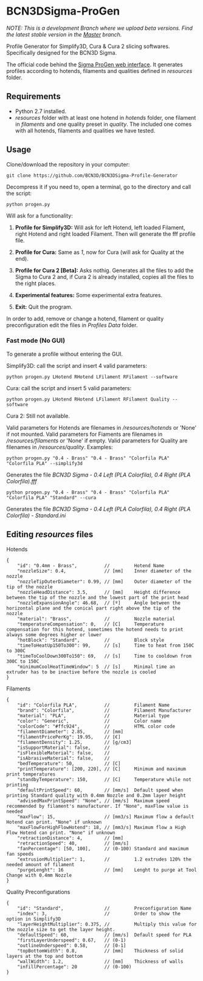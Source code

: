 # BCN3DSigma-ProGen

*NOTE: This is a development Branch where we upload beta versions. Find the latest stable version in the [Master](https://github.com/BCN3D/BCN3DSigma-Profile-Generator/tree/master) branch.*

Profile Generator for Simplify3D, Cura & Cura 2 slicing softwares. Specifically designed for the BCN3D Sigma.

The official code behind the [Sigma ProGen web interface](https://www.bcn3dtechnologies.com/en/sigma-progen/). It generates profiles according to hotends, filaments and qualities defined in *resources* folder.

## Requirements

- Python 2.7 installed.
- *resources* folder with at least one hotend in *hotends* folder, one filament in *filaments* and one quality preset in *quality*. The included one comes with all hotends, filaments and qualities we have tested.

## Usage

Clone/download the repository in your computer:

`git clone https://github.com/BCN3D/BCN3DSigma-Profile-Generator`

Decompress it if you need to, open a terminal, go to the directory and call the script: 

`python progen.py`

Will ask for a functionality:

1. **Profile for Simplify3D:** Will ask for left Hotend, left loaded Filament, right Hotend and right loaded Filament. Then will generate the fff profile file.

2. **Profile for Cura:** Same as *1*, now for Cura (will ask for Quality at the end).

2. **Profile for Cura 2 [Beta]:** Asks nothig. Generates all the files to add the Sigma to Cura 2 and, if Cura 2 is already installed, copies all the files to the right places.

4. **Experimental features:** Some experimental extra features.

5. **Exit:** Quit the program.

In order to add, remove or change a hotend, filament or quality preconfiguration edit the files in *Profiles Data* folder.

### Fast mode (No GUI)

To generate a profile without entering the GUI. 

Simplify3D: call the script and insert 4 valid parameters:

`python progen.py LHotend RHotend LFilament RFilament --software`

Cura: call the script and insert 5 valid parameters:

`python progen.py LHotend RHotend LFilament RFilament Quality --software`

Cura 2: Still not available.

Valid parameters for Hotends are filenames in */resources/hotends* or 'None' if not mounted. Valid parameters for Fiaments are filenames in */resources/filaments* or 'None' if empty. Valid parameters for Quality are filenames in */resources/quality*. Examples: 

`python progen.py "0.4 - Brass" "0.4 - Brass" "Colorfila PLA" "Colorfila PLA" --simplify3d`

Generates the file *BCN3D Sigma - 0.4 Left (PLA Colorfila), 0.4 Right (PLA Colorfila).fff*

`python progen.py "0.4 - Brass" "0.4 - Brass" "Colorfila PLA" "Colorfila PLA" "Standard" --cura`

Generates the file *BCN3D Sigma - 0.4 Left (PLA Colorfila), 0.4 Right (PLA Colorfila) - Standard.ini*


## Editing *resources* files

Hotends
```json5
{
    "id": "0.4mm - Brass",          //         Hotend Name
    "nozzleSize": 0.4,              // [mm]    Inner diameter of the nozzle
    "nozzleTipOuterDiameter": 0.99, // [mm]    Outer diameter of the tip of the nozzle
    "nozzleHeadDistance": 3.5,      // [mm]    Height difference between the tip of the nozzle and the lowest part of the print head
    "nozzleExpansionAngle": 46.68,  // [º]     Angle between the horizontal plane and the conical part right above the tip of the nozzle
    "material": "Brass",            //         Nozzle material
    "temperatureCompensation": 0,   // [C]     Temperature compensation for this hotend, sometimes the hotend needs to print always some degrees higher or lower
    "hotBlock": "Standard",         //         Block style
    "timeToHeatUp150To300": 99,     // [s]     Time to heat from 150C to 300C
    "timeToCoolDown300To150": 69,   // [s]     Time to cooldown from 300C to 150C
    "minimumCoolHeatTimeWindow": 5  // [s]     Minimal time an extruder has to be inactive before the nozzle is cooled
}
```

Filaments
```json5
{
    "id": "Colorfila PLA",          //         Filament Name
    "brand": "Colorfila",           //         Filament Manufacturer
    "material": "PLA",              //         Material type
    "color": "Generic",             //         Color name
    "colorCode": "#ffc924",         //         HTML color code
    "filamentDiameter": 2.85,       // [mm]
    "filamentPricePerKg": 19.95,    // [€]
    "filamentDensity": 1.25,        // [g/cm3]
    "isSupportMaterial": false,     //
    "isFlexibleMaterial": false,    // 
    "isAbrasiveMaterial": false,    // 
    "bedTemperature": 50,           // [C]
    "printTemperature": [200, 220], // [C]     Minimum and maximum print temperatures
    "standbyTemperature": 150,      // [C]     Temperature while not printing
    "defaultPrintSpeed": 60,        // [mm/s]  Default speed when printing Standard quality with 0.4mm Nozzle and 0.2mm layer height
    "advisedMaxPrintSpeed": "None", // [mm/s]  Maximum speed recommended by filament's manufacturer. If "None", maxFlow value is needed
    "maxFlow": 15,                  // [mm3/s] Maximum flow a default Hotend can print. "None" if unknown
    "maxFlowForHighFlowHotend": 18, // [mm3/s] Maximum flow a High Flow Hotend can print. "None" if unknown
    "retractionDistance": 4,        // [mm]
    "retractionSpeed": 40,          // [mm/s]
    "fanPercentage": [50, 100],     // (0-100) Standard and maximum fan speeds
    "extrusionMultiplier": 1,       //         1.2 extrudes 120% the needed amount of filament
    "purgeLenght": 16               // [mm]    Lenght to purge at Tool Change with 0.4mm Nozzle
}
```

Quality Preconfigurations
```json5
{
    "id": "Standard",               //         Preconfiguration Name
    "index": 3,                     //         Order to show the option in Simplify3D
    "layerHeightMultiplier": 0.375, //         Multiply this value for the nozzle size to get the layer height.
    "defaultSpeed": 60,             // [mm/s]  Default speed for PLA
    "firstLayerUnderspeed": 0.67,   // (0-1)
    "outlineUnderspeed": 0.58,      // [0-1]
    "topBottomWidth": 0.8,          // [mm]    Thickness of solid layers at the top and bottom
    "wallWidth": 1.2,               // [mm]    Thickness of walls
    "infillPercentage": 20          // (0-100)
}
```
 